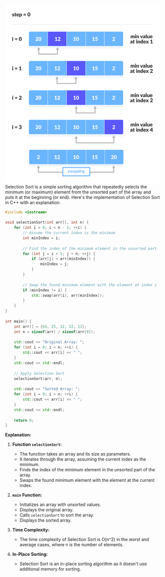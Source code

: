 ![](https://github.com/copycodecommunity/portfolio/blob/main/Metrials/Data%20Structure%20with%20C++/images/Selection%20Sort.png?raw=true)
Selection Sort is a simple sorting algorithm that repeatedly selects the minimum (or maximum) element from the unsorted part of the array and puts it at the beginning (or end). Here's the implementation of Selection Sort in C++ with an explanation:

```cpp
#include <iostream>

void selectionSort(int arr[], int n) {
    for (int i = 0; i < n - 1; ++i) {
        // Assume the current index is the minimum
        int minIndex = i;

        // Find the index of the minimum element in the unsorted part
        for (int j = i + 1; j < n; ++j) {
            if (arr[j] < arr[minIndex]) {
                minIndex = j;
            }
        }

        // Swap the found minimum element with the element at index i
        if (minIndex != i) {
            std::swap(arr[i], arr[minIndex]);
        }
    }
}

int main() {
    int arr[] = {64, 25, 12, 22, 11};
    int n = sizeof(arr) / sizeof(arr[0]);

    std::cout << "Original Array: ";
    for (int i = 0; i < n; ++i) {
        std::cout << arr[i] << " ";
    }
    std::cout << std::endl;

    // Apply Selection Sort
    selectionSort(arr, n);

    std::cout << "Sorted Array: ";
    for (int i = 0; i < n; ++i) {
        std::cout << arr[i] << " ";
    }
    std::cout << std::endl;

    return 0;
}
```

**Explanation:**

1. **Function `selectionSort`:**
   - The function takes an array and its size as parameters.
   - It iterates through the array, assuming the current index as the minimum.
   - Finds the index of the minimum element in the unsorted part of the array.
   - Swaps the found minimum element with the element at the current index.

2. **`main` Function:**
   - Initializes an array with unsorted values.
   - Displays the original array.
   - Calls `selectionSort` to sort the array.
   - Displays the sorted array.

3. **Time Complexity:**
   - The time complexity of Selection Sort is O(n^2) in the worst and average cases, where n is the number of elements.

4. **In-Place Sorting:**
   - Selection Sort is an in-place sorting algorithm as it doesn't use additional memory for sorting.

